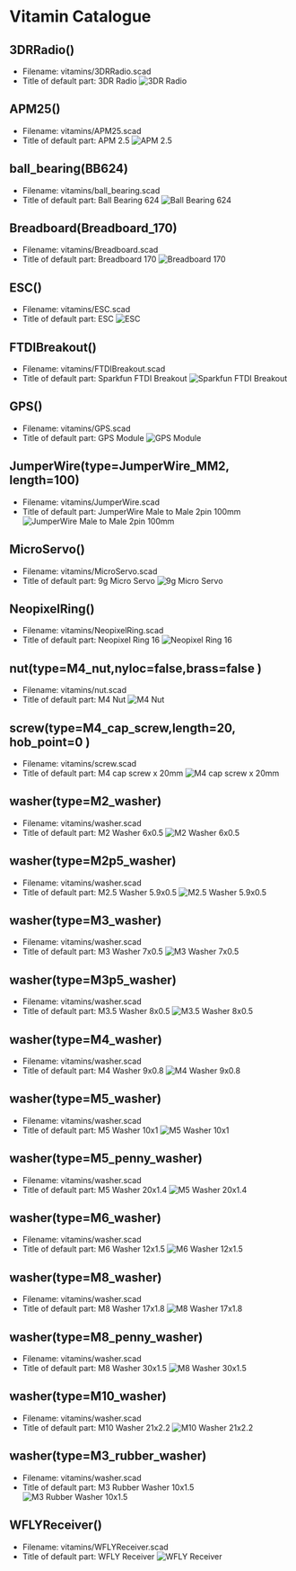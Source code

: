 # Vitamin Catalogue

## 3DRRadio()

 * Filename: vitamins/3DRRadio.scad
 * Title of default part: 3DR Radio
![3DR Radio](../vitamins/images/3DRRadio_view.png)

## APM25()

 * Filename: vitamins/APM25.scad
 * Title of default part: APM 2.5
![APM 2.5](../vitamins/images/APM25_view.png)

## ball_bearing(BB624)

 * Filename: vitamins/ball_bearing.scad
 * Title of default part: Ball Bearing 624
![Ball Bearing 624](../vitamins/images/BallBearing624_view.png)

## Breadboard(Breadboard_170)

 * Filename: vitamins/Breadboard.scad
 * Title of default part: Breadboard 170
![Breadboard 170](../vitamins/images/Breadboard170_view.png)

## ESC()

 * Filename: vitamins/ESC.scad
 * Title of default part: ESC
![ESC](../vitamins/images/ESC_view.png)

## FTDIBreakout()

 * Filename: vitamins/FTDIBreakout.scad
 * Title of default part: Sparkfun FTDI Breakout
![Sparkfun FTDI Breakout](../vitamins/images/SparkfunFTDIBreakout_view.png)

## GPS()

 * Filename: vitamins/GPS.scad
 * Title of default part: GPS Module
![GPS Module](../vitamins/images/GPSModule_view.png)

## JumperWire(type=JumperWire_MM2, length=100)

 * Filename: vitamins/JumperWire.scad
 * Title of default part: JumperWire Male to Male 2pin 100mm
![JumperWire Male to Male 2pin 100mm](../vitamins/images/JumperWireMaletoMale2pin100mm_view.png)

## MicroServo()

 * Filename: vitamins/MicroServo.scad
 * Title of default part: 9g Micro Servo
![9g Micro Servo](../vitamins/images/9gMicroServo_view.png)

## NeopixelRing()

 * Filename: vitamins/NeopixelRing.scad
 * Title of default part: Neopixel Ring 16
![Neopixel Ring 16](../vitamins/images/NeopixelRing16_view.png)

## nut(type=M4_nut,nyloc=false,brass=false )

 * Filename: vitamins/nut.scad
 * Title of default part: M4 Nut
![M4 Nut](../vitamins/images/M4Nut_view.png)

## screw(type=M4_cap_screw,length=20, hob_point=0 )

 * Filename: vitamins/screw.scad
 * Title of default part: M4 cap screw x 20mm
![M4 cap screw x 20mm](../vitamins/images/M4capscrewx20mm_view.png)

## washer(type=M2_washer)

 * Filename: vitamins/washer.scad
 * Title of default part: M2 Washer 6x0.5
![M2 Washer 6x0.5](../vitamins/images/M2Washer6x05_view.png)

## washer(type=M2p5_washer)

 * Filename: vitamins/washer.scad
 * Title of default part: M2.5 Washer 5.9x0.5
![M2.5 Washer 5.9x0.5](../vitamins/images/M25Washer59x0.5_view.png)

## washer(type=M3_washer)

 * Filename: vitamins/washer.scad
 * Title of default part: M3 Washer 7x0.5
![M3 Washer 7x0.5](../vitamins/images/M3Washer7x05_view.png)

## washer(type=M3p5_washer)

 * Filename: vitamins/washer.scad
 * Title of default part: M3.5 Washer 8x0.5
![M3.5 Washer 8x0.5](../vitamins/images/M35Washer8x05_view.png)

## washer(type=M4_washer)

 * Filename: vitamins/washer.scad
 * Title of default part: M4 Washer 9x0.8
![M4 Washer 9x0.8](../vitamins/images/M4Washer9x08_view.png)

## washer(type=M5_washer)

 * Filename: vitamins/washer.scad
 * Title of default part: M5 Washer 10x1
![M5 Washer 10x1](../vitamins/images/M5Washer10x1_view.png)

## washer(type=M5_penny_washer)

 * Filename: vitamins/washer.scad
 * Title of default part: M5 Washer 20x1.4
![M5 Washer 20x1.4](../vitamins/images/M5Washer20x14_view.png)

## washer(type=M6_washer)

 * Filename: vitamins/washer.scad
 * Title of default part: M6 Washer 12x1.5
![M6 Washer 12x1.5](../vitamins/images/M6Washer12x15_view.png)

## washer(type=M8_washer)

 * Filename: vitamins/washer.scad
 * Title of default part: M8 Washer 17x1.8
![M8 Washer 17x1.8](../vitamins/images/M8Washer17x18_view.png)

## washer(type=M8_penny_washer)

 * Filename: vitamins/washer.scad
 * Title of default part: M8 Washer 30x1.5
![M8 Washer 30x1.5](../vitamins/images/M8Washer30x15_view.png)

## washer(type=M10_washer)

 * Filename: vitamins/washer.scad
 * Title of default part: M10 Washer 21x2.2
![M10 Washer 21x2.2](../vitamins/images/M10Washer21x22_view.png)

## washer(type=M3_rubber_washer)

 * Filename: vitamins/washer.scad
 * Title of default part: M3 Rubber Washer 10x1.5
![M3 Rubber Washer 10x1.5](../vitamins/images/M3RubberWasher10x15_view.png)

## WFLYReceiver()

 * Filename: vitamins/WFLYReceiver.scad
 * Title of default part: WFLY Receiver
![WFLY Receiver](../vitamins/images/WFLYReceiver_view.png)

